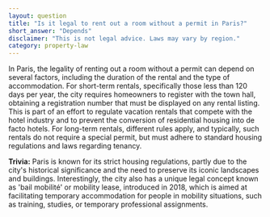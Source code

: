 ```yaml
---
layout: question
title: "Is it legal to rent out a room without a permit in Paris?"
short_answer: "Depends"
disclaimer: "This is not legal advice. Laws may vary by region."
category: property-law
---
```

In Paris, the legality of renting out a room without a permit can depend on several factors, including the duration of the rental and the type of accommodation. For short-term rentals, specifically those less than 120 days per year, the city requires homeowners to register with the town hall, obtaining a registration number that must be displayed on any rental listing. This is part of an effort to regulate vacation rentals that compete with the hotel industry and to prevent the conversion of residential housing into de facto hotels. For long-term rentals, different rules apply, and typically, such rentals do not require a special permit, but must adhere to standard housing regulations and laws regarding tenancy.

**Trivia:** Paris is known for its strict housing regulations, partly due to the city's historical significance and the need to preserve its iconic landscapes and buildings. Interestingly, the city also has a unique legal concept known as 'bail mobilité' or mobility lease, introduced in 2018, which is aimed at facilitating temporary accommodation for people in mobility situations, such as training, studies, or temporary professional assignments.
